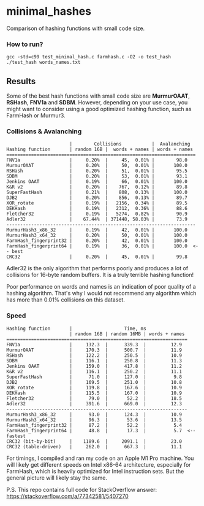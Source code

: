 # minimal_hashes
Comparison of hashing functions with small code size.

### How to run? 
```
gcc -std=c99 test_minimal_hash.c farmhash.c -O2 -o test_hash
./test_hash words_names.txt
```

## Results
Some of the best hash functions with small code size are **MurmurOAAT**, **RSHash**, **FNV1a** and **SDBM**. However, depending on your use case, you might want to consider using a good optimized hashing function, such as FarmHash or Murmur3.

### Collisions & Avalanching

```
                       |        Collisions           |  Avalanching
Hashing function       | random 16B |  words + names | words + names
=====================================================================
FNV1a                  |     0.20%  |     45,  0.01% |        98.0
MurmurOAAT             |     0.20%  |     50,  0.01% |       100.0
RSHash                 |     0.20%  |     51,  0.01% |        95.5
SDBM                   |     0.20%  |     53,  0.01% |        93.1
Jenkins OAAT           |     0.19%  |     66,  0.01% |       100.0
K&R v2                 |     0.20%  |    767,  0.12% |        89.8
SuperFastHash          |     0.21%  |    808,  0.13% |       100.0
DJB2                   |     0.20%  |    856,  0.13% |        89.7
XOR_rotate             |     0.19%  |   2156,  0.34% |        89.5
DEKHash                |     0.19%  |   2312,  0.36% |        88.6
Fletcher32             |     0.19%  |   5274,  0.82% |        90.9
Adler32                |    67.44%  | 371448, 58.03% |        73.9
---------------------------------------------------------------------
MurmurHash3_x86_32     |     0.19%  |     42,  0.01% |       100.0
MurmurHash3_x64_32     |     0.20%  |     50,  0.01% |       100.0
FarmHash_fingerprint32 |     0.20%  |     42,  0.01% |       100.0
FarmHash_fingerprint64 |     0.19%  |     36,  0.01% |       100.0  <-- best
CRC32                  |     0.20%  |     45,  0.01% |        99.8
```

Adler32 is the only algorithm that performs poorly and produces a lot of collisions for 16-byte random buffers. It is a truly terrible hashing function!

Poor performance on words and names is an indication of poor quality of a hashing algorithm. That's why I would not recommend any algorithm which has more than 0.01% collisions on this dataset.

### Speed
```
Hashing function       |                   Time, ms
                       | random 16B | random 16MB | words + names
==================================================================
FNV1a                  |     132.3  |      339.3  |         12.9
MurmurOAAT             |     170.3  |      500.7  |         11.9
RSHash                 |     122.2  |      250.5  |         10.9
SDBM                   |     116.1  |      250.8  |         11.3
Jenkins OAAT           |     159.0  |      417.8  |         11.2
K&R v2                 |     116.1  |      250.2  |         11.1
SuperFastHash          |      71.0  |      127.0  |          9.8
DJB2                   |     169.5  |      251.0  |         10.8
XOR_rotate             |     119.8  |      167.6  |         10.9
DEKHash                |     115.5  |      167.0  |         10.9
Fletcher32             |      79.0  |       52.2  |         18.5
Adler32                |     391.6  |      669.0  |         12.3
------------------------------------------------------------------
MurmurHash3_x86_32     |      93.0  |      124.3  |         10.9
MurmurHash3_x64_32     |      96.3  |       53.6  |         13.5
FarmHash_fingerprint32 |      87.2  |       52.2  |          5.4
FarmHash_fingerprint64 |      48.8  |       17.3  |          5.7  <-- fastest
CRC32 (bit-by-bit)     |    1189.6  |     2091.1  |         23.0
CRC32 (table-driven)   |     262.0  |      667.3  |         11.1
```

For timings, I compiled and ran my code on an Apple M1 Pro machine. You will likely get different speeds on Intel x86-64 architecture, especially for FarmHash, which is heavily optimized for Intel instruction sets. But the general picture will likely stay the same.

P.S. This repo contains full code for StackOverflow answer: https://stackoverflow.com/a/77342581/5407270

